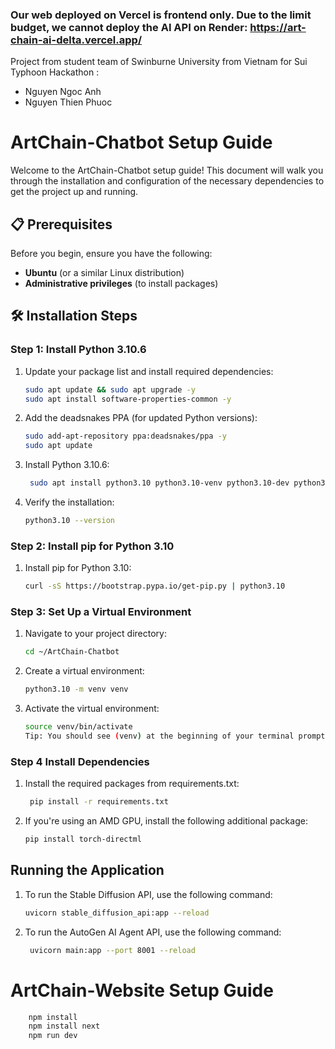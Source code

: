 ### Our web deployed on Vercel is frontend only. Due to the limit budget, we cannot deploy the AI API on Render: https://art-chain-ai-delta.vercel.app/

Project from student team of Swinburne University from Vietnam for Sui Typhoon Hackathon :
- Nguyen Ngoc Anh
- Nguyen Thien Phuoc


# ArtChain-Chatbot Setup Guide

Welcome to the ArtChain-Chatbot setup guide! This document will walk you through the installation and configuration of the necessary dependencies to get the project up and running.

## 📋 Prerequisites

Before you begin, ensure you have the following:

- **Ubuntu** (or a similar Linux distribution)
- **Administrative privileges** (to install packages)

## 🛠 Installation Steps

### Step 1: Install Python 3.10.6

1. Update your package list and install required dependencies:

   ```bash
   sudo apt update && sudo apt upgrade -y
   sudo apt install software-properties-common -y

2. Add the deadsnakes PPA (for updated Python versions):

    ```bash
    sudo add-apt-repository ppa:deadsnakes/ppa -y
    sudo apt update

3. Install Python 3.10.6:
   ```bash
    sudo apt install python3.10 python3.10-venv python3.10-dev python3.10-distutils -y

4. Verify the installation:

   ```bash
   python3.10 --version

### Step 2: Install pip for Python 3.10

1. Install pip for Python 3.10:

   ```bash
   curl -sS https://bootstrap.pypa.io/get-pip.py | python3.10

### Step 3: Set Up a Virtual Environment

1. Navigate to your project directory:
   
   ```bash
   cd ~/ArtChain-Chatbot

2. Create a virtual environment:

   ```bash
   python3.10 -m venv venv

3. Activate the virtual environment:

   ```bash
   source venv/bin/activate
   Tip: You should see (venv) at the beginning of your terminal prompt, indicating the virtual environment is active.
### Step 4 Install Dependencies
1. Install the required packages from requirements.txt:
   
   ```bash
    pip install -r requirements.txt
2. If you're using an AMD GPU, install the following additional package:

   ```bash
   pip install torch-directml

## Running the Application
1. To run the Stable Diffusion API, use the following command:

    ```bash
    uvicorn stable_diffusion_api:app --reload

2. To run the AutoGen AI Agent API, use the following command:

   ```bash
    uvicorn main:app --port 8001 --reload

# ArtChain-Website Setup Guide

```bash
    npm install
    npm install next
    npm run dev
